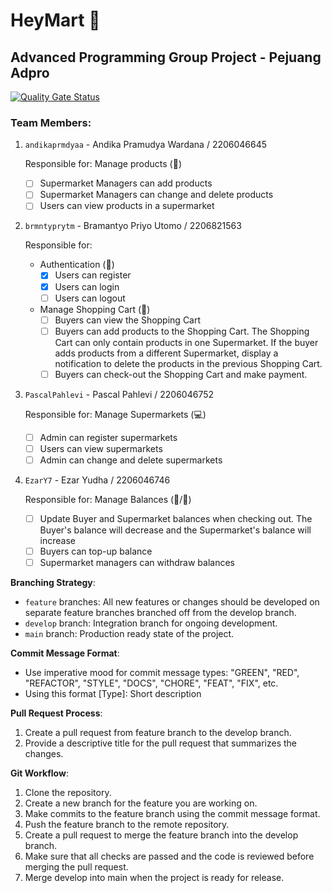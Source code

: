 # HeyMart 👋

## Advanced Programming Group Project - Pejuang Adpro

[![Quality Gate Status](https://sonarcloud.io/api/project_badges/measure?project=PejuangAdpro_HeyMart&metric=alert_status)](https://sonarcloud.io/summary/new_code?id=PejuangAdpro_HeyMart)

### Team Members:
1. `andikaprmdyaa` - Andika Pramudya Wardana / 2206046645

   Responsible for: Manage products (🍎)
   - [ ] Supermarket Managers can add products
   - [ ] Supermarket Managers can change and delete products
   - [ ] Users can view products in a supermarket

2. `brmntyprytm` - Bramantyo Priyo Utomo / 2206821563

   Responsible for:
   - Authentication (🧑‍)
      - [x] Users can register
      - [x] Users can login
      - [ ] Users can logout

   - Manage Shopping Cart (🧑‍)
      - [ ] Buyers can view the Shopping Cart
      - [ ] Buyers can add products to the Shopping Cart. The Shopping Cart can only contain products in one Supermarket. If the buyer adds products from a different Supermarket, display a notification to delete the products in the previous Shopping Cart.
      - [ ] Buyers can check-out the Shopping Cart and make payment.

3. `PascalPahlevi` - Pascal Pahlevi / 2206046752

   Responsible for: Manage Supermarkets (💻)
   - [ ] Admin can register supermarkets
   - [ ] Users can view supermarkets
   - [ ] Admin can change and delete supermarkets

4. `EzarY7` - Ezar Yudha / 2206046746

   Responsible for: Manage Balances (🍎/🧑‍)
   - [ ] Update Buyer and Supermarket balances when checking out. The Buyer's balance will decrease and the Supermarket's balance will increase
   - [ ] Buyers can top-up balance
   - [ ] Supermarket managers can withdraw balances

**Branching Strategy**:
* `feature` branches: All new features or changes should be developed on separate feature branches branched off from the develop branch.
* `develop` branch: Integration branch for ongoing development.
* `main` branch: Production ready state of the project.

**Commit Message Format**:
* Use imperative mood for commit message types: "GREEN", "RED", "REFACTOR", "STYLE", "DOCS", "CHORE", "FEAT", "FIX", etc.
* Using this format [Type]: Short description

**Pull Request Process**:
1. Create a pull request from feature branch to the develop branch.
2. Provide a descriptive title for the pull request that summarizes the changes.

**Git Workflow**:
1. Clone the repository.
2. Create a new branch for the feature you are working on.
3. Make commits to the feature branch using the commit message format.
4. Push the feature branch to the remote repository.
5. Create a pull request to merge the feature branch into the develop branch.
6. Make sure that all checks are passed and the code is reviewed before merging the pull request.
7. Merge develop into main when the project is ready for release.